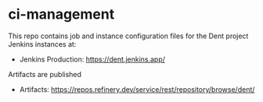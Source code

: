# ci-management

This repo contains job and instance configuration files for the Dent project
Jenkins instances at:

- Jenkins Production: https://dent.jenkins.app/

Artifacts are published

- Artifacts: https://repos.refinery.dev/service/rest/repository/browse/dent/
